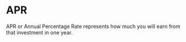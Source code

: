# APR

APR or Annual Percentage Rate represents how much you will earn from that investment in one year.
